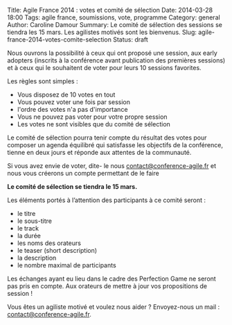 Title: Agile France 2014 : votes et comité de sélection
Date: 2014-03-28 18:00
Tags: agile france, soumissions, vote, programme
Category: general
Author: Caroline Damour
Summary: Le comité de sélection des sessions se tiendra les 15 mars. Les agilistes motivés sont les bienvenus.
Slug: agile-france-2014-votes-comite-selection
Status: draft


Nous ouvrons la possibilité à ceux qui ont proposé une session, aux early adopters (inscrits à la conférence avant publication des premières sessions) et à ceux qui le souhaitent de voter pour leurs 10 sessions favorites.

Les règles sont simples :
* Vous disposez de 10 votes en tout
* Vous pouvez voter une fois par session
* l'ordre des votes n'a pas d'importance
* Vous ne pouvez pas voter pour votre propre session
* Les votes ne sont visibles que du comité de sélection
 
Le comité de sélection pourra tenir compte du résultat des votes pour composer un agenda équilibré qui satisfasse les objectifs de la conférence, tienne en deux jours et réponde aux attentes de la communauté.

Si vous avez envie de voter, dite- le nous <contact@conference-agile.fr> et nous vous créerons un compte permettant de le faire

**Le comité de sélection se tiendra le 15 mars.**

Les éléments portés à l’attention des participants à ce comité seront :
* le titre
* le sous-titre
* le track
* la durée
* les noms des orateurs
* le teaser (short description)
* la description
* le nombre maximal de participants
    
Les échanges ayant eu lieu dans le cadre des Perfection Game ne seront pas pris en compte. Aux orateurs de mettre à jour vos propositions de session !

Vous êtes un agiliste motivé et voulez nous aider ?
Envoyez-nous un mail : <contact@conference-agile.fr>.
 

